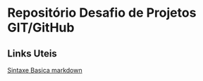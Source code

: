# Repositório Desafio de Projetos GIT/GitHub

## Links Uteis
[Sintaxe Basica markdown](https://www.markdownguide.org/cheat-sheet/)
